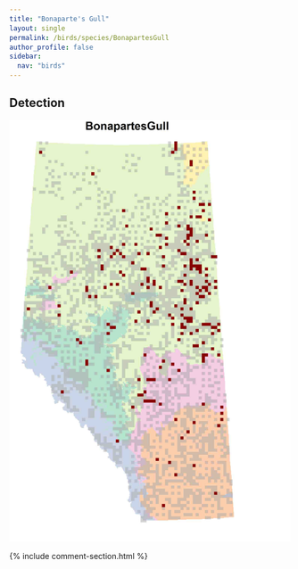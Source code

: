 ```yaml
---
title: "Bonaparte's Gull"
layout: single
permalink: /birds/species/BonapartesGull
author_profile: false
sidebar:
  nav: "birds"
---
```


<h2>Detection</h2>

![](/assets/images/birds/BonapartesGull/det.jpg)

{% include comment-section.html %}
